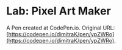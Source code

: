 # Lab: Pixel Art Maker

A Pen created at CodePen.io. Original URL: [https://codepen.io/dimitraK/pen/ypZWRo](https://codepen.io/dimitraK/pen/ypZWRo).

 
